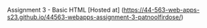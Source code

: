 Assignment 3 - Basic HTML
[Hosted at] (https://44-563-web-apps-s23.github.io/44563-webapps-assignment-3-patnoolfirdose/)

